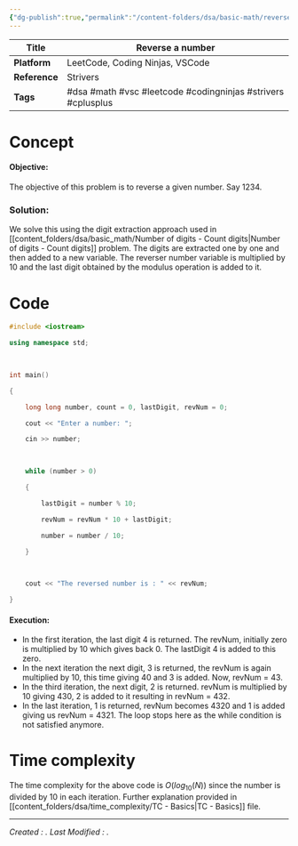 ```yaml
---
{"dg-publish":true,"permalink":"/content-folders/dsa/basic-math/reverse-a-number/","dgShowToc":true}
---
```


| **Title**     | Reverse a number                                             |
| ------------- | ------------------------------------------------------------ |
| **Platform**  | LeetCode, Coding Ninjas, VSCode                              |
| **Reference** | Strivers                                                     |
| **Tags**      | #dsa #math #vsc #leetcode #codingninjas #strivers #cplusplus |
# Concept

#### Objective: 

The objective of this problem is to reverse a given number. Say 1234.

### Solution:

We solve this using the digit extraction approach used in [[content_folders/dsa/basic_math/Number of digits - Count digits\|Number of digits - Count digits]] problem. The digits are extracted one by one and then added to a new variable. The reverser number variable is multiplied by 10 and the last digit obtained by the modulus operation is added to it.

# Code

```c++
#include <iostream>

using namespace std;

  

int main()

{

    long long number, count = 0, lastDigit, revNum = 0;

    cout << "Enter a number: ";

    cin >> number;

  

    while (number > 0)

    {

        lastDigit = number % 10;

        revNum = revNum * 10 + lastDigit;

        number = number / 10;

    }

  

    cout << "The reversed number is : " << revNum;

}
```

#### Execution:

- In the first iteration, the last digit 4 is returned. The revNum, initially zero is multiplied by 10 which gives back 0. The lastDigit 4 is added to this zero.
- In the next iteration the next digit, 3 is returned, the revNum is again multiplied by 10, this time giving 40 and 3 is added. Now, revNum = 43.
- In the third iteration, the next digit, 2 is returned. revNum is multiplied by 10 giving 430, 2 is added to it resulting in revNum = 432.
- In the last iteration, 1 is returned, revNum becomes 4320 and 1 is added giving us revNum = 4321. The loop stops here as the while condition is not satisfied anymore.

# Time complexity

The time complexity for the above code is $O( log_{10} (N) )$ since the number is divided by 10 in each iteration. Further explanation provided in [[content_folders/dsa/time_complexity/TC - Basics\|TC - Basics]] file.





---
*Created : .*
*Last Modified : .*